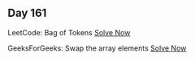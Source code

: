 ## Day 161

LeetCode: Bag of Tokens 
[Solve Now](https://leetcode.com/problems/bag-of-tokens/description/)

GeeksForGeeks: Swap the array elements 
[Solve Now](https://www.geeksforgeeks.org/problems/need-some-change/1)